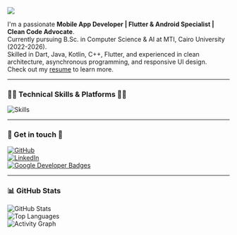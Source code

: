 ![](https://capsule-render.vercel.app/api?type=waving&height=200&text=Hello,%20I'm%20Ahmed%20Jaber%20Ahmed!&fontAlign=40&fontAlignY=40&color=0:0F0FF0,100:FF0000&fontColor=ffffff)

I'm a passionate **Mobile App Developer | Flutter & Android Specialist | Clean Code Advocate**.  
Currently pursuing B.Sc. in Computer Science & AI at MTI, Cairo University (2022-2026).  
Skilled in Dart, Java, Kotlin, C++, Flutter, and experienced in clean architecture, asynchronous programming, and responsive UI design.  
Check out my [resume](https://drive.google.com/drive/folders/1UgCDKCRCv2q2kt1WtcXyH69OnvWwfei0?usp=sharing) to learn more.

---

### 👨‍💻 Technical Skills & Platforms 👩‍💻

![Skills](https://skillicons.dev/icons?i=dart,java,kotlin,flutter,androidstudio,git,github,firebase,sqlite,postgres,nodejs,express,figma)

---

### 💬 Get in touch 💬

[![GitHub](https://skillicons.dev/icons?i=github)](https://github.com/your-github-username)  
[![LinkedIn](https://skillicons.dev/icons?i=linkedin)](https://linkedin.com/in/your-linkedin)  
[![Google Developer Badges](https://img.shields.io/badge/Google-Developer-blue?logo=google)](https://your-google-developer-profile)

---

### 📊 GitHub Stats

![GitHub Stats](https://github-readme-stats.vercel.app/api?username=your-github-username&show_icons=true&theme=tokyonight)  
![Top Languages](https://github-readme-stats.vercel.app/api/top-langs/?username=your-github-username&layout=compact&theme=tokyonight)  
![Activity Graph](https://github-readme-activity-graph.vercel.app/graph?username=your-github-username&theme=tokyo-night)
